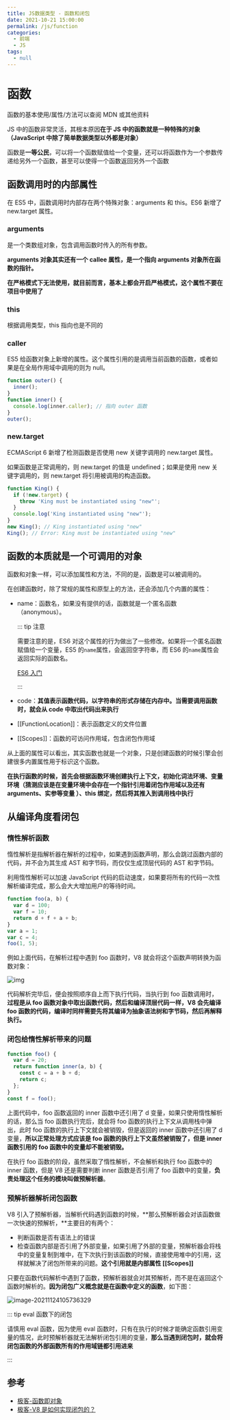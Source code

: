 ```yaml
---
title: JS数据类型 - 函数和闭包
date: 2021-10-21 15:00:00
permalink: /js/function
categories:
  - 前端
  - JS
tags:
  - null
---
```


# 函数

函数的基本使用/属性/方法可以查阅 MDN 或其他资料

JS 中的函数非常灵活，其根本原因**在于 JS 中的函数就是一种特殊的对象（JavaScript 中除了简单数据类型以外都是对象）**

函数是**一等公民**，可以将一个函数赋值给一个变量，还可以将函数作为一个参数传递给另外一个函数，甚至可以使得一个函数返回另外一个函数

## 函数调用时的内部属性

在 ES5 中，函数调用时内部存在两个特殊对象：arguments 和 this。ES6 新增了 new.target 属性。

### arguments

是一个类数组对象，包含调用函数时传入的所有参数。

**arguments 对象其实还有一个 callee 属性，是一个指向 arguments 对象所在函数的指针。**

**在严格模式下无法使用，就目前而言，基本上都会开启严格模式，这个属性不要在项目中使用了**

### this

根据调用类型，this 指向也是不同的

### caller

ES5 给函数对象上新增的属性。这个属性引用的是调用当前函数的函数，或者如果是在全局作用域中调用的则为 null。

```js
function outer() {
  inner();
}
function inner() {
  console.log(inner.caller); // 指向 outer 函数
}
outer();
```

### new.target

ECMAScript 6 新增了检测函数是否使用 new 关键字调用的 new.target 属性。

如果函数是正常调用的，则 new.target 的值是 undefined；如果是使用 new 关键字调用的，则 new.target 将引用被调用的构造函数。

```js
function King() {
  if (!new.target) {
    throw 'King must be instantiated using "new"';
  }
  console.log('King instantiated using "new"');
}
new King(); // King instantiated using "new"
King(); // Error: King must be instantiated using "new"
```

## 函数的本质就是一个可调用的对象

函数和对象一样，可以添加属性和方法，不同的是，函数是可以被调用的。

在创建函数时，除了常规的属性和原型上的方法，还会添加几个内置的属性：

- name：函数名，如果没有提供的话，函数就是一个匿名函数（anonymous）。

  ::: tip 注意

  需要注意的是，ES6 对这个属性的行为做出了一些修改。如果将一个匿名函数赋值给一个变量，ES5 的`name`属性，会返回空字符串，而 ES6 的`name`属性会返回实际的函数名。

  [ES6 入门](https://es6.ruanyifeng.com/#docs/function#name-%E5%B1%9E%E6%80%A7)

  :::

- code：**其值表示函数代码，以字符串的形式存储在内存中。当需要调用函数时，就会从 code 中取出代码出来执行**

- [[FunctionLocation]]：表示函数定义的文件位置

- [[Scopes]]：函数的可访问作用域，包含闭包作用域

从上面的属性可以看出，其实函数也就是一个对象，只是创建函数的时候引擎会创建很多内置属性用于标识这个函数。

**在执行函数的时候，首先会根据函数环境创建执行上下文，初始化词法环境、变量环境（猜测应该是在变量环境中会存在一个指针引用着闭包作用域以及还有 arguments、实参等变量 ）、this 绑定，然后将其推入到调用栈中执行**

## 从编译角度看闭包

### 惰性解析函数

惰性解析是指解析器在解析的过程中，如果遇到函数声明，那么会跳过函数内部的代码，并不会为其生成 AST 和字节码，而仅仅生成顶层代码的 AST 和字节码。

利用惰性解析可以加速 JavaScript 代码的启动速度，如果要将所有的代码一次性解析编译完成，那么会大大增加用户的等待时间。

```js
function foo(a, b) {
  var d = 100;
  var f = 10;
  return d + f + a + b;
}
var a = 1;
var c = 4;
foo(1, 5);
```

例如上面代码，在解析过程中遇到 foo 函数时，V8 就会将这个函数声明转换为函数对象：

![img](/img/43.jpg)

代码解析完毕后，便会按照顺序自上而下执行代码，当执行到 foo 函数调用时，**过程是从 foo 函数对象中取出函数代码，然后和编译顶层代码一样，V8 会先编译 foo 函数的代码，编译时同样需要先将其编译为抽象语法树和字节码，然后再解释执行。**

### 闭包给惰性解析带来的问题

```js
function foo() {
  var d = 20;
  return function inner(a, b) {
    const c = a + b + d;
    return c;
  };
}
const f = foo();
```

上面代码中，foo 函数返回的 inner 函数中还引用了 d 变量，如果只使用惰性解析的话，那么当 foo 函数执行完后，就会将 foo 函数的执行上下文从调用栈中弹出，此时 foo 函数的执行上下文就会被销毁，但是返回的 inner 函数中还引用了 d 变量，**所以正常处理方式应该是 foo 函数的执行上下文虽然被销毁了，但是 inner 函数引用的 foo 函数中的变量却不能被销毁。**

在执行 foo 函数的阶段，虽然采取了惰性解析，不会解析和执行 foo 函数中的 inner 函数，但是 V8 还是需要判断 inner 函数是否引用了 foo 函数中的变量，**负责处理这个任务的模块叫做预解析器**。

### 预解析器解析闭包函数

V8 引入了预解析器，当解析代码遇到函数的时候，**那么预解析器会对该函数做一次快速的预解析，**主要目的有两个：

- 判断函数是否有语法上的错误
- 检查函数内部是否引用了外部变量，如果引用了外部的变量，预解析器会将栈中的变量复制到堆中，在下次执行到该函数的时候，直接使用堆中的引用，这样就解决了闭包所带来的问题。**这个引用就是内部属性 [[Scopes]]**

只要在函数代码解析中遇到了函数，预解析器就会对其预解析，而不是在返回这个函数时解析的。**因为闭包广义概念就是在函数中定义的函数**，如下图：

![image-20211124105736329](/img/44.png)

::: tip eval 函数下的闭包

请慎用 eval 函数，因为使用 eval 函数时，只有在执行的时候才能确定函数引用变量的情况，此时预解析器就无法解析闭包引用的变量，**那么当遇到闭包时，就会将闭包函数的外部函数所有的作用域链都引用进来**

:::

## 参考

- [极客-函数即对象](https://time.geekbang.org/column/article/212123)
- [极客-V8 是如何实现闭包的？](https://time.geekbang.org/column/article/223168)
